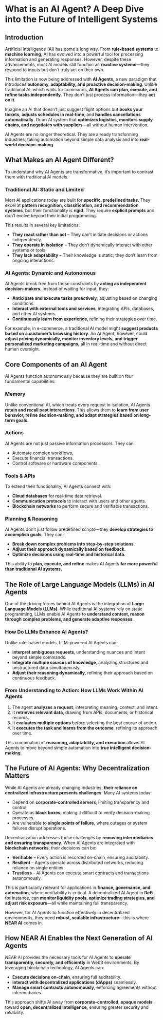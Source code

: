 # What is an AI Agent? A Deep Dive into the Future of Intelligent Systems

## **Introduction**

Artificial Intelligence (AI) has come a long way. From **rule-based systems** to **machine learning**, AI has evolved into a powerful tool for processing information and generating responses. However, despite these advancements, most AI models still function as **reactive systems**—they respond to inputs but don’t truly act on their own.

This limitation is now being addressed with **AI Agents**, a new paradigm that introduces **autonomy, adaptability, and proactive decision-making**. Unlike traditional AI, which waits for commands, **AI Agents can plan, execute, and refine tasks independently**. They don’t just process information—they **act on it**.

Imagine an AI that doesn’t just suggest flight options but **books your tickets**, **adjusts schedules in real-time**, and **handles cancellations automatically**. Or an AI system that **optimizes logistics, monitors supply chains, and negotiates with suppliers**—all without human intervention.

AI Agents are no longer theoretical. They are already transforming industries, taking automation beyond simple data analysis and into **real-world decision-making**.

## **What Makes an AI Agent Different?**

To understand why AI Agents are transformative, it’s important to contrast them with traditional AI models.

### **Traditional AI: Static and Limited**

Most AI applications today are built for **specific, predefined tasks**. They excel at **pattern recognition, classification, and recommendation systems**, but their functionality is **rigid**. They require **explicit prompts** and don’t evolve beyond their initial programming.

This results in several key limitations:

- **They react rather than act** – They can’t initiate decisions or actions independently.
- **They operate in isolation** – They don’t dynamically interact with other systems or tools.
- **They lack adaptability** – Their knowledge is static; they don’t learn from ongoing interactions.

### **AI Agents: Dynamic and Autonomous**

AI Agents break free from these constraints by **acting as independent decision-makers**. Instead of waiting for input, they:

- **Anticipate and execute tasks proactively**, adjusting based on changing conditions.
- **Interact with external tools and services**, integrating APIs, databases, and other AI systems.
- **Continuously learn from experience**, refining their strategies over time.

For example, in e-commerce, a traditional AI model might **suggest products based on a customer’s browsing history**. An AI Agent, however, could **adjust pricing dynamically, monitor inventory levels, and trigger personalized marketing campaigns**, all in real-time and without direct human oversight.

## **Core Components of an AI Agent**

AI Agents function autonomously because they are built on four fundamental capabilities:

### **Memory**

Unlike conventional AI, which treats every request in isolation, AI Agents **retain and recall past interactions**. This allows them to **learn from user behavior, refine decision-making, and adapt strategies based on long-term goals**.

### **Actions**

AI Agents are not just passive information processors. They can:

- Automate complex workflows.
- Execute financial transactions.
- Control software or hardware components.

### **Tools & APIs**

To extend their functionality, AI Agents connect with:

- **Cloud databases** for real-time data retrieval.
- **Communication protocols** to interact with users and other agents.
- **Blockchain networks** to perform secure and verifiable transactions.

### **Planning & Reasoning**

AI Agents don’t just follow predefined scripts—they **develop strategies to accomplish goals**. They can:

- **Break down complex problems into step-by-step solutions.**
- **Adjust their approach dynamically based on feedback.**
- **Optimize decisions using real-time and historical data.**

This ability to **plan, execute, and refine** makes AI Agents **far more powerful than traditional AI systems**.

## **The Role of Large Language Models (LLMs) in AI Agents**

One of the driving forces behind AI Agents is the integration of **Large Language Models (LLMs)**. While traditional AI systems rely on static programming, LLMs enable AI Agents to **understand context, reason through complex problems, and generate adaptive responses**.

### **How Do LLMs Enhance AI Agents?**

Unlike rule-based models, LLM-powered AI Agents can:

- **Interpret ambiguous requests**, understanding nuances and intent beyond simple commands.
- **Integrate multiple sources of knowledge**, analyzing structured and unstructured data simultaneously.
- **Adjust their reasoning dynamically**, refining their approach based on continuous feedback.

### **From Understanding to Action: How LLMs Work Within AI Agents**

1. The agent **analyzes a request**, interpreting meaning, context, and intent.
2. It **retrieves relevant data**, drawing from APIs, documents, or historical records.
3. It **evaluates multiple options** before selecting the best course of action.
4. It **executes the task and learns from the outcome**, refining its approach over time.

This combination of **reasoning, adaptability, and execution** allows AI Agents to move beyond simple automation into **true intelligent decision-making**.

## **The Future of AI Agents: Why Decentralization Matters**

While AI Agents are already changing industries, **their reliance on centralized infrastructure presents challenges**. Many AI systems today:

- Depend on **corporate-controlled servers**, limiting transparency and control.
- Operate as **black boxes**, making it difficult to verify decision-making processes.
- Are vulnerable to **single points of failure**, where outages or system failures disrupt operations.

Decentralization addresses these challenges by **removing intermediaries and ensuring transparency**. When AI Agents are integrated with **blockchain networks**, their decisions can be:

- **Verifiable** – Every action is recorded on-chain, ensuring auditability.
- **Resilient** – Agents operate across distributed networks, reducing reliance on single entities.
- **Trustless** – AI Agents can execute smart contracts and transactions autonomously.

This is particularly relevant for applications in **finance, governance, and automation**, where verifiability is critical. A decentralized AI Agent in **DeFi**, for instance, can **monitor liquidity pools, optimize trading strategies, and adjust risk exposure**—all while maintaining full transparency.

However, for AI Agents to function effectively in decentralized environments, they need **robust, scalable infrastructure**—this is where **NEAR AI** comes in.

## **How NEAR AI Enables the Next Generation of AI Agents**

NEAR AI provides the necessary tools for AI Agents to **operate transparently, securely, and efficiently** in Web3 environments. By leveraging blockchain technology, AI Agents can:

- **Execute decisions on-chain**, ensuring full auditability.
- **Interact with decentralized applications (dApps)** seamlessly.
- **Manage smart contracts autonomously**, enforcing agreements without intermediaries.

This approach shifts AI away from **corporate-controlled, opaque models** toward **open, decentralized intelligence**, ensuring greater security and reliability.
